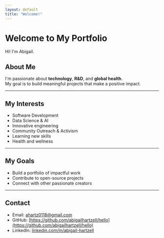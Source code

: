 ```yaml
---
layout: default
title: "Welcome!"
---
```


# Welcome to My Portfolio

Hi! I'm Abigail.

## About Me
 
<!-- You can add blog posts in the `_posts` folder! -->
I'm passionate about **technology**, **R&D**, and **global health**.  
My goal is to build meaningful projects that make a positive impact.

---

## My Interests

- Software Development
- Data Science & AI
- Innovative engineering
- Community Outreach & Activism
- Learning new skills
- Health and wellness

---

## My Goals

- Build a portfolio of impactful work
- Contribute to open-source projects
- Connect with other passionate creators

---

## Contact

- Email: [ahartz0118@gmail.com](mailto:ahartz0118/@gmail.com)
- GitHub: [https://github.com/abigailhartzell/hello](https://github.com/abigailhartzell/hello)
- LinkedIn: [linkedin.com/in/abigail-hartzell](https://linkedin.com/in/abigail-hartzell)

